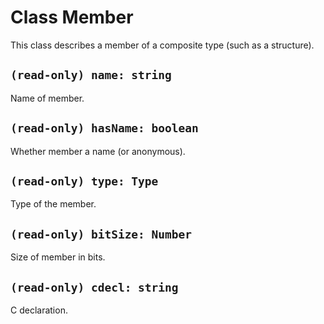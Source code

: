 # Class Member

This class describes a member of a composite type (such as a structure).

## `(read-only) name: string`

Name of member.

## `(read-only) hasName: boolean`

Whether member a name (or anonymous).

## `(read-only) type: Type`

Type of the member.

## `(read-only) bitSize: Number`

Size of member in bits.

## `(read-only) cdecl: string`

C declaration.
